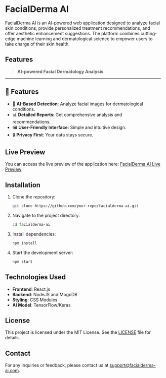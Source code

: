 # FacialDerma AI

FacialDerma AI is an AI-powered web application designed to analyze facial skin conditions, provide personalized treatment recommendations, and offer aesthetic enhancement suggestions. The platform combines cutting-edge machine learning and dermatological science to empower users to take charge of their skin health.

## Features

> **AI-powered Facial Dermatology Analysis**

---

## 🚀 Features

- 🤖 **AI-Based Detection**: Analyze facial images for dermatological conditions.
- 📊 **Detailed Reports**: Get comprehensive analysis and recommendations.
- 🖼️ **User-Friendly Interface**: Simple and intuitive design.
- 🔒 **Privacy First**: Your data stays secure.


## Live Preview

You can access the live preview of the application here: [FacialDerma AI Live Preview](https://facialdermaai.vercel.app/)

## Installation

1. Clone the repository:
   ```bash
   git clone https://github.com/your-repo/facialderma-ai.git
   ```
2. Navigate to the project directory:
   ```bash
   cd facialderma-ai
   ```
3. Install dependencies:
   ```bash
   npm install
   ```
4. Start the development server:
   ```bash
   npm start
   ```

## Technologies Used

- **Frontend**: React.js
- **Backend**: NodeJS and MogoDB
- **Styling**: CSS Modules
- **AI Model**: TensorFlow/Keras

## License

This project is licensed under the MIT License. See the [LICENSE](LICENSE) file for details.

## Contact

For any inquiries or feedback, please contact us at [support@facialderma-ai.com]().
```
